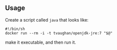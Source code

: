 ## Usage

Create a script called `java` that looks like:

    #!/bin/sh
    docker run --rm -i -t tvaughan/openjdk-jre:7 "$@"

make it executable, and then run it.
